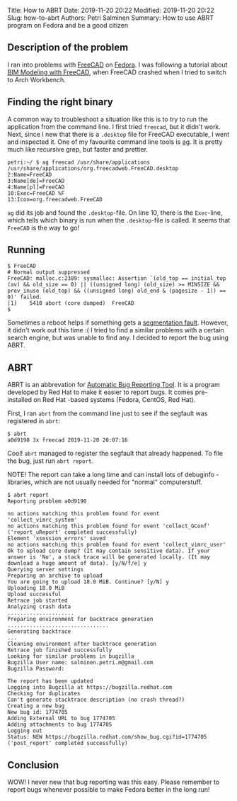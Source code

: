 Title: How to ABRT 
Date: 2019-11-20 20:22
Modified: 2019-11-20 20:22
Slug: how-to-abrt 
Authors: Petri Salminen
Summary: How to use ABRT program on Fedora and be a good citizen

## Description of the problem

I ran into problems with [FreeCAD](https://freecadweb.org) on [Fedora](https://getfedora.org). I was following a tutorial about [BIM Modeling with FreeCAD](https://www.freecadweb.org/wiki/Manual:BIM_modeling), when FreeCAD crashed when I tried to switch to Arch Workbench.

## Finding the right binary

A common way to troubleshoot a situation like this is to try to run the application from the command line. I first tried `freecad`, but it didn't work. Next, since I new that there is a `.desktop` file for FreeCAD executable, I went and inspected it. One of my favourite command line tools is [ag](https://github.com/ggreer/the_silver_searcher). It is pretty much like recursive grep, but faster and prettier.

```
petri:~/ $ ag freecad /usr/share/applications
/usr/share/applications/org.freecadweb.FreeCAD.desktop
2:Name=FreeCAD
3:Name[de]=FreeCAD
4:Name[pl]=FreeCAD
10:Exec=FreeCAD %F
13:Icon=org.freecadweb.FreeCAD
```

`ag` did its job and found the `.desktop`-file. On line 10, there is the `Exec`-line, which tells which binary is run when the `.desktop`-file is called. It seems that `FreeCAD` is the way to go!

## Running

```
$ FreeCAD
# Normal output suppressed
FreeCAD: malloc.c:2389: sysmalloc: Assertion `(old_top == initial_top (av) && old_size == 0) || ((unsigned long) (old_size) >= MINSIZE && prev_inuse (old_top) && ((unsigned long) old_end & (pagesize - 1)) == 0)' failed.
[1]    5410 abort (core dumped)  FreeCAD
$
```

Sometimes a reboot helps if something gets a [segmentation fault](https://en.wikipedia.org/wiki/Segmentation_fault). However, it didn't work out this time :( I tried to find a similar problems with a certain search engine, but was unable to find any. I decided to report the bug using ABRT.

## ABRT

ABRT is an abbrevation for [Automatic Bug Reporting Tool](https://access.redhat.com/documentation/en-us/red_hat_enterprise_linux/6/html/deployment_guide/ch-abrt). It is a program developed by Red Hat to make it easier to report bugs. It comes pre-installed on Red Hat -based systems (Fedora, CentOS, Red Hat).

First, I ran `abrt` from the command line just to see if the segfault was registered in `abrt`:

```
$ abrt
a0d9190 3x freecad 2019-11-20 20:07:16
```

Cool! `abrt` managed to register the segfault that already happened. To file the bug, just run `abrt report`.

NOTE! The report can take a long time and can install lots of debuginfo -libraries, which are not usually needed for "normal" computerstuff.

```
$ abrt report
Reporting problem a0d9190

no actions matching this problem found for event 'collect_vimrc_system'
no actions matching this problem found for event 'collect_GConf'
('report_uReport' completed successfully)
Element 'xsession_errors' saved
no actions matching this problem found for event 'collect_vimrc_user'
Ok to upload core dump? (It may contain sensitive data). If your answer is 'No', a stack trace will be generated locally. (It may download a huge amount of data). [y/N/f/e] y
Querying server settings
Preparing an archive to upload
You are going to upload 18.0 MiB. Continue? [y/N] y
Uploading 18.0 MiB
Upload successful
Retrace job started
Analyzing crash data
.....................
Preparing environment for backtrace generation
................................
Generating backtrace
...
Cleaning environment after backtrace generation
Retrace job finished successfully
Looking for similar problems in bugzilla
Bugzilla User name: salminen.petri.m@gmail.com
Bugzilla Password:

The report has been updated
Logging into Bugzilla at https://bugzilla.redhat.com
Checking for duplicates
Can't generate stacktrace description (no crash thread?)
Creating a new bug
New bug id: 1774705
Adding External URL to bug 1774705
Adding attachments to bug 1774705
Logging out
Status: NEW https://bugzilla.redhat.com/show_bug.cgi?id=1774705
('post_report' completed successfully)
```

## Conclusion

WOW! I never new that bug reporting was this easy. Please remember to report bugs whenever possible to make Fedora better in the long run!
